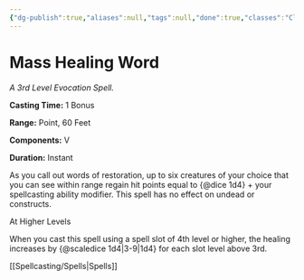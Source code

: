 ```yaml
---
{"dg-publish":true,"aliases":null,"tags":null,"done":true,"classes":"Cleric,","spellLevel":3,"school":"Evocation","source":"PHB","permalink":"/spells/mass-healing-word/","dgHomeLink":false,"dgPassFrontmatter":true}
---
```


# Mass Healing Word
*A 3rd Level Evocation Spell.*

**Casting Time:** 1 Bonus

**Range:** Point, 60 Feet

**Components:** V 

**Duration:** Instant

As you call out words of restoration, up to six creatures of your choice that you can see within range regain hit points equal to {@dice 1d4} + your spellcasting ability modifier. This spell has no effect on undead or constructs.

At Higher Levels

When you cast this spell using a spell slot of 4th level or higher, the healing increases by {@scaledice 1d4|3-9|1d4} for each slot level above 3rd.

[[Spellcasting/Spells|Spells]]